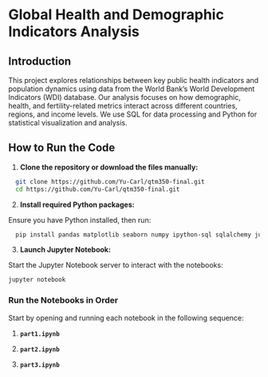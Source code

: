 # Global Health and Demographic Indicators Analysis

## Introduction

This project explores relationships between key public health indicators and population dynamics using data from the World Bank’s World Development Indicators (WDI) database. Our analysis focuses on how demographic, health, and fertility-related metrics interact across different countries, regions, and income levels. We use SQL for data processing and Python for statistical visualization and analysis.

## How to Run the Code

1. **Clone the repository or download the files manually:**

 ```bash
   git clone https://github.com/Yu-Carl/qtm350-final.git
   cd https://github.com/Yu-Carl/qtm350-final.git
```
2. **Install required Python packages:**

Ensure you have Python installed, then run:
 ```bash
   pip install pandas matplotlib seaborn numpy ipython-sql sqlalchemy jupyter plotly
```

3. **Launch Jupyter Notebook:**

Start the Jupyter Notebook server to interact with the notebooks:

```bash
jupyter notebook
```

### Run the Notebooks in Order

Start by opening and running each notebook in the following sequence:

1. **`part1.ipynb`**

2. **`part2.ipynb`**

3. **`part3.ipynb`**